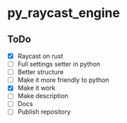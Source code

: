 # py_raycast_engine

## ToDo

 - [x] Raycast on rust
 - [ ] Full settings setter in python
 - [ ] Better structure
 - [ ] Make it more friendly to python
 - [x] Make it work
 - [ ] Make description
 - [ ] Docs
 - [ ] Publish repository
